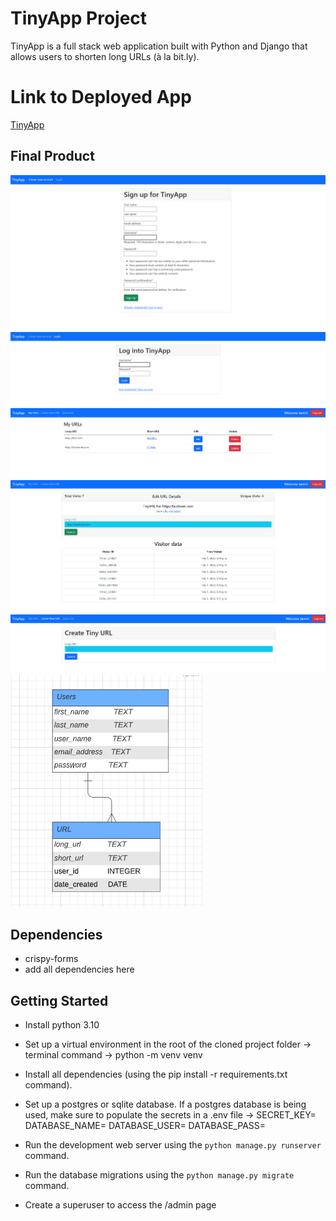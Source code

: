 # TinyApp Project

TinyApp is a full stack web application built with Python and Django that allows users to shorten long URLs (à la bit.ly).

# Link to Deployed App

[TinyApp](http://tan629.pythonanywhere.com/)

## Final Product

!["Register page"](https://github.com/tan629/url_shortener/blob/main/docs/REGISTER.png)
!["Login page"](https://github.com/tan629/url_shortener/blob/main/docs/LOGIN_PAGE.png)
!["Home page displaying short URLs"](https://github.com/tan629/url_shortener/blob/main/docs/URLS.png)
!["Edit URL page"](https://github.com/tan629/url_shortener/blob/main/docs/VISITOR_DATA.png)
!["Create Short URL page"](https://github.com/tan629/url_shortener/blob/main/docs/CREATE_URL.png)
!["ERD of TinyApp"](https://github.com/tan629/url_shortener/blob/main/docs/tinyapp_users_url.png)


## Dependencies

- crispy-forms
- add all dependencies here


## Getting Started

- Install python 3.10
- Set up a virtual environment in the root of the cloned project folder -> terminal command -> python -m venv venv
- Install all dependencies (using the pip install -r requirements.txt command).
  
- Set up a postgres or sqlite database.  If a postgres database is being used, make sure to populate the secrets in a .env file ->
  SECRET_KEY=
  DATABASE_NAME=
  DATABASE_USER=
  DATABASE_PASS=
  
- Run the development web server using the `python manage.py runserver` command.
- Run the database migrations using the `python manage.py migrate` command.
- Create a superuser to access the /admin page
